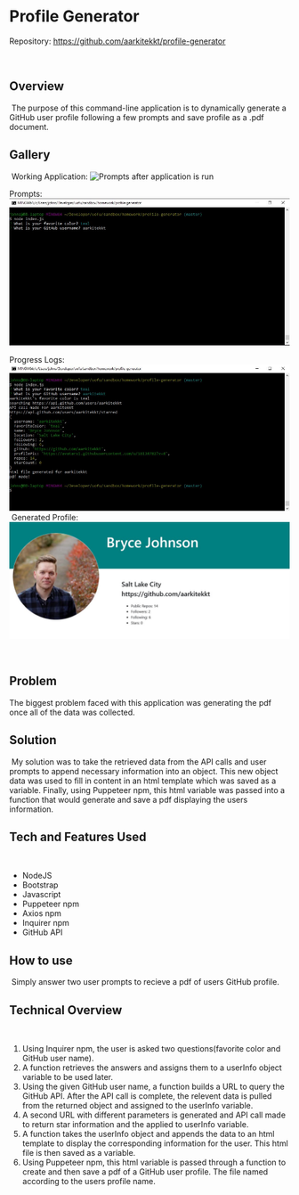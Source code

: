 # Profile Generator
Repository: https://github.com/aarkitekkt/profile-generator

​
## Overview
​
The purpose of this command-line application is to dynamically generate a GitHub user profile following a few prompts and save profile as a .pdf document.
​
## Gallery
​
Working Application:
![Prompts after application is run](./screengrabs/pdfProfileCreator.gif "Command Line Prompts")

Prompts:
![Prompts after application is run](./screengrabs/prompts.JPG "Command Line Prompts")

Progress Logs:
![Home Page View](./screengrabs/logs.JPG "Progress Logs")
​
Generated Profile:
![Profile PDF](./screengrabs/profile.JPG "Generated Profile")


​
## Problem
The biggest problem faced with this application was generating the pdf once all of the data was collected.

## Solution
​
My solution was to take the retrieved data from the API calls and user prompts to append necessary information into an object.  This new object data was used to fill in content in an html template which was saved as a variable.
Finally, using Puppeteer npm, this html variable was passed into a function that would generate and save a pdf displaying the users information.
​
## Tech and Features Used
​
* NodeJS
* Bootstrap
* Javascript
* Puppeteer npm
* Axios npm
* Inquirer npm
* GitHub API
​
## How to use
​
Simply answer two user prompts to recieve a pdf of users GitHub profile.
​
## Technical Overview
​
1. Using Inquirer npm, the user is asked two questions(favorite color and GitHub user name).
2. A function retrieves the answers and assigns them to a userInfo object variable to be used later. 
3. Using the given GitHub user name, a function builds a URL to query the GitHub API.  After the API call is complete, the relevent data is pulled from the returned object and assigned to the userInfo variable. 
4. A second URL with different parameters is generated and API call made to return star information and the applied to userInfo variable.
5. A function takes the userInfo object and appends the data to an html template to display the corresponding information for the user. This html file is then saved as a variable.
6. Using Puppeteer npm, this html variable is passed through a function to create and then save a pdf of a GitHub user profile. The file named according to the users profile name.
